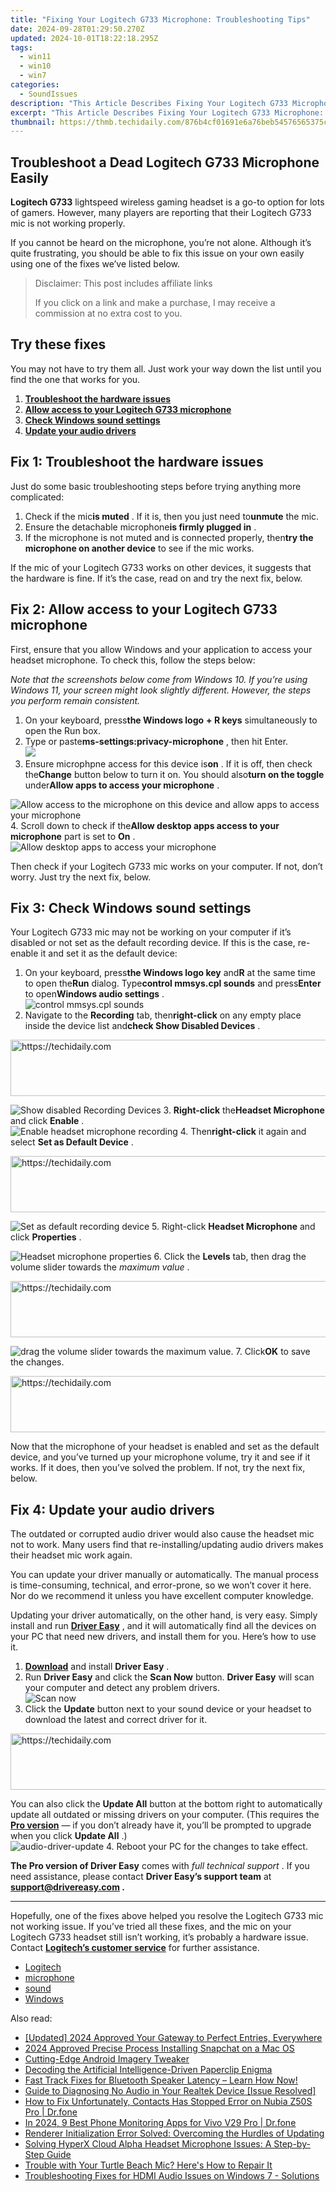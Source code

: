 ```yaml
---
title: "Fixing Your Logitech G733 Microphone: Troubleshooting Tips"
date: 2024-09-28T01:29:50.270Z
updated: 2024-10-01T18:22:18.295Z
tags:
  - win11
  - win10
  - win7
categories:
  - SoundIssues
description: "This Article Describes Fixing Your Logitech G733 Microphone: Troubleshooting Tips"
excerpt: "This Article Describes Fixing Your Logitech G733 Microphone: Troubleshooting Tips"
thumbnail: https://thmb.techidaily.com/876b4cf01691e6a76beb54576565375ccfec6aaf58375585e8d7cab9fd27ade4.jpg
---
```


## Troubleshoot a Dead Logitech G733 Microphone Easily

**Logitech G733** lightspeed wireless gaming headset is a go-to option for lots of gamers. However, many players are reporting that their Logitech G733 mic is not working properly.

 If you cannot be heard on the microphone, you’re not alone. Although it’s quite frustrating, you should be able to fix this issue on your own easily using one of the fixes we’ve listed below.

>  Disclaimer: This post includes affiliate links
>
>  If you click on a link and make a purchase, I may receive a commission at no extra cost to you.
>

## Try these fixes

 You may not have to try them all. Just work your way down the list until you find the one that works for you.

1. **[Troubleshoot the hardware issues](https://tools.techidaily.com/drivereasy/download/)**
2. **[Allow access to your Logitech G733 microphone](https://tools.techidaily.com/drivereasy/download/)**
3. **[Check Windows sound settings](https://tools.techidaily.com/drivereasy/download/)**
4. **[Update your audio drivers](https://tools.techidaily.com/drivereasy/download/)**

## Fix 1: Troubleshoot the hardware issues

 Just do some basic troubleshooting steps before trying anything more complicated:

1. Check if the mic**is muted** . If it is, then you just need to**unmute** the mic.
2. Ensure the detachable microphone**is firmly plugged in** .
3. If the microphone is not muted and is connected properly, then**try the microphone on another device** to see if the mic works.

 If the mic of your Logitech G733 works on other devices, it suggests that the hardware is fine. If it’s the case, read on and try the next fix, below.

## Fix 2: Allow access to your Logitech G733 microphone

 First, ensure that you allow Windows and your application to access your headset microphone. To check this, follow the steps below:

 _Note that the screenshots below come from Windows 10\. If you’re using Windows 11, your screen might look slightly different. However, the steps you perform remain consistent._

1. On your keyboard, press**the Windows logo** **\+ R keys** simultaneously to open the Run box.
2. Type or paste**ms-settings:privacy-microphone** , then hit Enter.  
![](https://www.drivereasy.com/wp-content/uploads/2021/04/win11-microphone-privacy.jpg)
3. Ensure microphpne access for this device is**on** . If it is off, then check the**Change** button below to turn it on. You should also**turn on the toggle** under**Allow apps to access your microphone** .  

![Allow access to the microphone on this device and allow apps to access your microphone](https://images.drivereasy.com/wp-content/uploads/2021/04/Allow-access-to-the-microphone-on-this-device-and-allow-apps-to-access-your-microphone.jpg)
4. Scroll down to check if the**Allow desktop apps access to your microphone** part is set to **On** .  
![Allow desktop apps to access your microphone](https://images.drivereasy.com/wp-content/uploads/2021/04/Allow-desktop-apps-to-access-your-microphone.jpg)

 Then check if your Logitech G733 mic works on your computer. If not, don’t worry. Just try the next fix, below.

## Fix 3: Check Windows sound settings

 Your Logitech G733 mic may not be working on your computer if it’s disabled or not set as the default recording device. If this is the case, re-enable it and set it as the default device:

1. On your keyboard, press**the Windows logo key** and**R** at the same time to open the**Run** dialog. Type**control mmsys.cpl sounds** and press**Enter** to open**Windows audio settings** .  
![control mmsys.cpl sounds](https://images.drivereasy.com/wp-content/uploads/2021/04/control-mmsys.cpl-sounds.jpg)
2. Navigate to the **Recording** tab, then**right-click** on any empty place inside the device list and**check Show Disabled Devices** .  

<!-- affiliate ads begin -->
<a href="https://aligracehair.sjv.io/c/5597632/1885947/19272" target="_top" id="1885947">
  <img src="//a.impactradius-go.com/display-ad/19272-1885947" border="0" alt="https://techidaily.com" width="728" height="90"/>
</a>
<img height="0" width="0" src="https://aligracehair.sjv.io/i/5597632/1885947/19272" style="position:absolute;visibility:hidden;" border="0" />
<!-- affiliate ads end -->

![Show disabled Recording Devices ](https://images.drivereasy.com/wp-content/uploads/2019/07/img_5b4dc36f136c6.jpg)
3. **Right-click** the**Headset Microphone** and click **Enable** .  
![Enable headset microphone recording](https://images.drivereasy.com/wp-content/uploads/2019/07/img_5b4daac96f5e7.jpg)
4. Then**right-click** it again and select **Set as Default Device** .  

<!-- affiliate ads begin -->
<a href="https://appsumo.8odi.net/c/5597632/2100538/7443" target="_top" id="2100538">
  <img src="//a.impactradius-go.com/display-ad/7443-2100538" border="0" alt="https://techidaily.com" width="728" height="90"/>
</a>
<img height="0" width="0" src="https://appsumo.8odi.net/i/5597632/2100538/7443" style="position:absolute;visibility:hidden;" border="0" />
<!-- affiliate ads end -->

![Set as default recording device](https://images.drivereasy.com/wp-content/uploads/2019/07/img_5b4dacbcd8e83.jpg)
5. Right-click **Headset Microphone** and click **Properties** .  

![Headset microphone properties](https://images.drivereasy.com/wp-content/uploads/2019/07/img_5b4dae7338d5d.jpg)
6. Click the **Levels** tab, then drag the volume slider towards the _maximum value_ .  

<!-- affiliate ads begin -->
<a href="https://appsumo.8odi.net/c/5597632/2082526/7443" target="_top" id="2082526">
  <img src="//a.impactradius-go.com/display-ad/7443-2082526" border="0" alt="https://techidaily.com" width="728" height="90"/>
</a>
<img height="0" width="0" src="https://appsumo.8odi.net/i/5597632/2082526/7443" style="position:absolute;visibility:hidden;" border="0" />
<!-- affiliate ads end -->

![drag the volume slider towards the maximum value.](https://images.drivereasy.com/wp-content/uploads/2020/12/img_5b4db71801655.jpg)
7. Click**OK** to save the changes.

<!-- affiliate ads begin -->
<a href="https://appsumo.8odi.net/c/5597632/2123734/7443" target="_top" id="2123734">
  <img src="//a.impactradius-go.com/display-ad/7443-2123734" border="0" alt="https://techidaily.com" width="728" height="90"/>
</a>
<img height="0" width="0" src="https://appsumo.8odi.net/i/5597632/2123734/7443" style="position:absolute;visibility:hidden;" border="0" />
<!-- affiliate ads end -->

 Now that the microphone of your headset is enabled and set as the default device, and you’ve turned up your microphone volume, try it and see if it works. If it does, then you’ve solved the problem. If not, try the next fix, below.

## Fix 4: Update your audio drivers

 The outdated or corrupted audio driver would also cause the headset mic not to work. Many users find that re-installing/updating audio drivers makes their headset mic work again.

 You can update your driver manually or automatically. The manual process is time-consuming, technical, and error-prone, so we won’t cover it here. Nor do we recommend it unless you have excellent computer knowledge.

 Updating your driver automatically, on the other hand, is very easy. Simply install and run **[Driver Easy](https://tools.techidaily.com/drivereasy/download/)**  , and it will automatically find all the devices on your PC that need new drivers, and install them for you. Here’s how to use it.

1. **[Download](https://tools.techidaily.com/drivereasy/download/)**  and install **Driver Easy** .
2. Run **Driver Easy** and click the **Scan Now** button. **Driver Easy** will scan your computer and detect any problem drivers.  
![Scan now](https://images.drivereasy.com/wp-content/uploads/2020/12/Scan-now-1.jpg)
3. Click the **Update** button next to your sound device or your headset to download the latest and correct driver for it.  

<!-- affiliate ads begin -->
<a href="https://aligracehair.sjv.io/c/5597632/1880944/19272" target="_top" id="1880944">
  <img src="//a.impactradius-go.com/display-ad/19272-1880944" border="0" alt="https://techidaily.com" width="728" height="90"/>
</a>
<img height="0" width="0" src="https://aligracehair.sjv.io/i/5597632/1880944/19272" style="position:absolute;visibility:hidden;" border="0" />
<!-- affiliate ads end -->

 You can also click the **Update All** button at the bottom right to automatically update all outdated or missing drivers on your computer. (This requires the **[Pro version](https://tools.techidaily.com/drivereasy/download/)**  — if you don’t already have it, you’ll be prompted to upgrade when you click **Update All** .)  
![audio-driver-update](https://images.drivereasy.com/wp-content/uploads/2021/03/audio-driver-update.jpg)
4. Reboot your PC for the changes to take effect.

**The Pro version of Driver Easy** comes with _full technical support_ . If you need assistance, please contact **Driver Easy’s support team** at **[support@drivereasy.com](https://tools.techidaily.com/drivereasy/download/) .**

---

 Hopefully, one of the fixes above helped you resolve the Logitech G733 mic not working issue. If you’ve tried all these fixes, and the mic on your Logitech G733 headset still isn’t working, it’s probably a hardware issue. Contact **[Logitech’s customer service](https://www.logitech.com/en-us/about/contact.html)**  for further assistance.

* [Logitech](https://tools.techidaily.com/drivereasy/download/)
* [microphone](https://tools.techidaily.com/drivereasy/download/)
* [sound](https://tools.techidaily.com/drivereasy/download/)
* [Windows](https://tools.techidaily.com/drivereasy/download/)

<ins class="adsbygoogle"
     style="display:block"
     data-ad-format="autorelaxed"
     data-ad-client="ca-pub-7571918770474297"
     data-ad-slot="1223367746"></ins>

<ins class="adsbygoogle"
     style="display:block"
     data-ad-client="ca-pub-7571918770474297"
     data-ad-slot="8358498916"
     data-ad-format="auto"
     data-full-width-responsive="true"></ins>

<span class="atpl-alsoreadstyle">Also read:</span>
<div><ul>
<li><a href="https://fox-links.techidaily.com/updated-2024-approved-your-gateway-to-perfect-entries-everywhere/"><u>[Updated] 2024 Approved Your Gateway to Perfect Entries, Everywhere</u></a></li>
<li><a href="https://snapchat-videos.techidaily.com/2024-approved-precise-process-installing-snapchat-on-a-mac-os/"><u>2024 Approved Precise Process Installing Snapchat on a Mac OS</u></a></li>
<li><a href="https://extra-resources.techidaily.com/cutting-edge-android-imagery-tweaker/"><u>Cutting-Edge Android Imagery Tweaker</u></a></li>
<li><a href="https://tech-savvy.techidaily.com/decoding-the-artificial-intelligence-driven-paperclip-enigma/"><u>Decoding the Artificial Intelligence-Driven Paperclip Enigma</u></a></li>
<li><a href="https://sound-issues.techidaily.com/1723016891089-fast-track-fixes-for-bluetooth-speaker-latency-learn-how-now/"><u>Fast Track Fixes for Bluetooth Speaker Latency – Learn How Now!</u></a></li>
<li><a href="https://sound-issues.techidaily.com/guide-to-diagnosing-no-audio-in-your-realtek-device-issue-resolved/"><u>Guide to Diagnosing No Audio in Your Realtek Device [Issue Resolved]</u></a></li>
<li><a href="https://fix-guide.techidaily.com/how-to-fix-unfortunately-contacts-has-stopped-error-on-nubia-z50s-pro-drfone-by-drfone-fix-android-problems-fix-android-problems/"><u>How to Fix Unfortunately, Contacts Has Stopped Error on Nubia Z50S Pro | Dr.fone</u></a></li>
<li><a href="https://android-location-track.techidaily.com/in-2024-9-best-phone-monitoring-apps-for-vivo-v29-pro-drfone-by-drfone-virtual-android/"><u>In 2024, 9 Best Phone Monitoring Apps for Vivo V29 Pro | Dr.fone</u></a></li>
<li><a href="https://win-howtos.techidaily.com/renderer-initialization-error-solved-overcoming-the-hurdles-of-updating/"><u>Renderer Initialization Error Solved: Overcoming the Hurdles of Updating</u></a></li>
<li><a href="https://sound-issues.techidaily.com/solving-hyperx-cloud-alpha-headset-microphone-issues-a-step-by-step-guide/"><u>Solving HyperX Cloud Alpha Headset Microphone Issues: A Step-by-Step Guide</u></a></li>
<li><a href="https://sound-issues.techidaily.com/1723016130378-trouble-with-your-turtle-beach-mic-heres-how-to-repair-it/"><u>Trouble with Your Turtle Beach Mic? Here's How to Repair It</u></a></li>
<li><a href="https://sound-issues.techidaily.com/troubleshooting-fixes-for-hdmi-audio-issues-on-windows-7-solutions/"><u>Troubleshooting Fixes for HDMI Audio Issues on Windows 7 - Solutions</u></a></li>
</ul></div>

